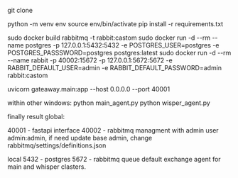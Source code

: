 git clone

python -m venv env
source env/bin/activate
pip install -r requirements.txt

sudo docker build rabbitmq -t rabbit:castom
sudo docker run -d --rm --name postgres -p 127.0.0.1:5432:5432 -e POSTGRES_USER=postgres -e POSTGRES_PASSSWORD=postgres postgres:latest
sudo docker run -d --rm --name rabbit -p 40002:15672 -p 127.0.0.1:5672:5672 -e RABBIT_DEFAULT_USER=admin -e RABBIT_DEFAULT_PASSWORD=admin rabbit:castom

uvicorn gateaway.main:app --host 0.0.0.0 --port 40001

within other windows:
python main_agent.py
python wisper_agent.py

finally result global:

40001 - fastapi interface
40002 - rabbitmq managment with admin user admin:admin, if need update base admin, change rabbitmq/settings/definitions.json

local
5432 - postgres
5672 - rabbitmq queue default exchange 
agent for main and whisper clasters.
